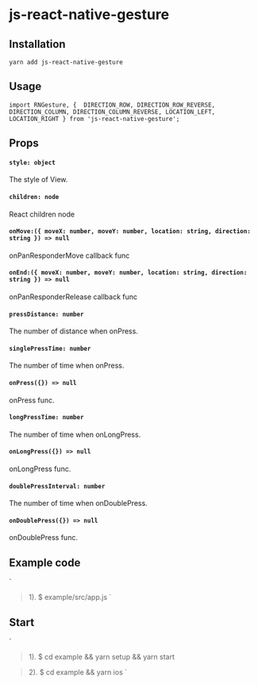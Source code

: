 # js-react-native-gesture

 
## Installation

`yarn add js-react-native-gesture`

## Usage

`
import RNGesture, { 
    DIRECTION_ROW,
    DIRECTION_ROW_REVERSE,
    DIRECTION_COLUMN,
    DIRECTION_COLUMN_REVERSE,
    LOCATION_LEFT,
    LOCATION_RIGHT
} from 'js-react-native-gesture';
`


## Props
#### `style: object`

The style of View.

#### `children: node`

React children node

#### `onMove:({ moveX: number, moveY: number, location: string, direction: string }) => null`

onPanResponderMove callback func

#### `onEnd:({ moveX: number, moveY: number, location: string, direction: string }) => null`

onPanResponderRelease callback func

#### `pressDistance: number`

The number of distance when onPress.

#### `singlePressTime: number`

The number of time when onPress.

#### `onPress({}) => null`

onPress func.

#### `longPressTime: number`

The number of time when onLongPress.

#### `onLongPress({}) => null`

onLongPress func.

#### `doublePressInterval: number`

The number of time when onDoublePress.

#### `onDoublePress({}) => null`

onDoublePress func.


## Example code
`
>1). $ example/src/app.js
`

## Start
`
>1). $ cd example && yarn setup && yarn start

>2). $ cd example && yarn ios
`
